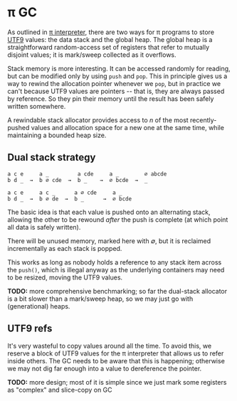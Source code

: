 # π GC
As outlined in [π interpreter](pi-interpreter.md), there are two ways for π programs to store [UTF9](utf9.md) values: the data stack and the global heap. The global heap is a straightforward random-access set of registers that refer to mutually disjoint values; it is mark/sweep collected as it overflows.

Stack memory is more interesting. It can be accessed randomly for reading, but can be modified only by using `push` and `pop`. This in principle gives us a way to rewind the allocation pointer whenever we `pop`, but in practice we can't because UTF9 values are pointers -- that is, they are always passed by reference. So they pin their memory until the result has been safely written somewhere.

A rewindable stack allocator provides access to _n_ of the most recently-pushed values and allocation space for a new one at the same time, while maintaining a bounded heap size.


## Dual stack strategy
```
a c e     a _         a cde     a _        ∅ abcde
b d _  →  b ∅ cde  →  b _    →  ∅ bcde  →  _

a c e     a c _      a ∅ cde     a _
b d _  →  b ∅ de  →  b _      →  ∅ bcde
```

The basic idea is that each value is pushed onto an alternating stack, allowing the other to be rewound _after_ the push is complete (at which point all data is safely written).

There will be unused memory, marked here with _∅_, but it is reclaimed incrementally as each stack is popped.

This works as long as nobody holds a reference to any stack item across the `push()`, which is illegal anyway as the underlying containers may need to be resized, moving the UTF9 values.

**TODO:** more comprehensive benchmarking; so far the dual-stack allocator is a bit slower than a mark/sweep heap, so we may just go with (generational) heaps.


## UTF9 refs
It's very wasteful to copy values around all the time. To avoid this, we reserve a block of UTF9 values for the π interpreter that allows us to refer inside others. The GC needs to be aware that this is happening; otherwise we may not dig far enough into a value to dereference the pointer.

**TODO:** more design; most of it is simple since we just mark some registers as "complex" and slice-copy on GC
